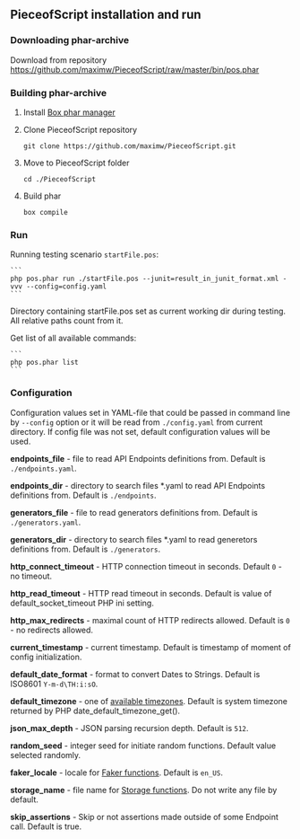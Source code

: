 ## PieceofScript installation and run

<a name="install"></a>
### Downloading phar-archive

Download from repository <a href=https://github.com/maximw/PieceofScript/raw/master/bin/pos.phar>https://github.com/maximw/PieceofScript/raw/master/bin/pos.phar</a>

### Building phar-archive

1. Install <a href="https://github.com/humbug/box/blob/master/doc/installation.md#installation">Box phar manager</a>

2. Clone PieceofScript repository
    ```
    git clone https://github.com/maximw/PieceofScript.git
    ```

3. Move to  PieceofScript folder
    ```
    cd ./PieceofScript
    ```

4. Build phar
    ```
    box compile
    ```

<a name="run"></a>
### Run

Running testing scenario `startFile.pos`: 

    ```
    php pos.phar run ./startFile.pos --junit=result_in_junit_format.xml -vvv --config=config.yaml
    ```

Directory containing startFile.pos set as current working dir during testing. All relative paths count from it. 

Get list of all available commands: 

    ```
    php pos.phar list
    ```

<a name="config"></a>    
### Configuration

Configuration values set in YAML-file that could be passed in command line by `--config` option or it will be read from `./config.yaml` from current directory. If config file was not set, default configuration values will be used.

<b>endpoints_file</b> - file to read API Endpoints definitions from. Default is `./endpoints.yaml`.

<b>endpoints_dir</b> - directory to search files *.yaml to read API Endpoints definitions from. Default is `./endpoints`.

<b>generators_file</b> - file to read generators definitions from. Default is `./generators.yaml`.

<b>generators_dir</b>  - directory to search files *.yaml to read generetors definitions from. Default is `./generators`.

<b>http_connect_timeout</b> - HTTP connection timeout in seconds. Default `0` - no timeout.

<b>http_read_timeout</b> - HTTP read timeout in seconds. Default is value of default_socket_timeout PHP ini setting.

<b>http_max_redirects</b> - maximal count of HTTP redirects allowed. Default is `0` - no redirects allowed.

<b>current_timestamp</b> - current timestamp. Default is timestamp of moment of config initialization.

<b>default_date_format</b> - format to convert Dates to Strings. Default is ISO8601 `Y-m-d\TH:i:sO`.

<b>default_timezone</b> - one of <a href="https://secure.php.net/manual/en/timezones.php">available timezones</a>. Default is system timezone returned by PHP date_default_timezone_get().

<b>json_max_depth</b> - JSON parsing recursion depth. Default is `512`.

<b>random_seed</b> - integer seed for initiate random functions. Default value selected randomly.

<b>faker_locale</b> - locale for <a href="functions_faker.md">Faker functions</a>. Default is `en_US`.

<b>storage_name</b> - file name for <a href="functions_storage.md">Storage functions</a>. Do not write any file by default.

<b>skip_assertions</b> - Skip or not assertions made outside of some Endpoint call. Default is true.
